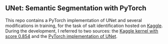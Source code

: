 ## UNet: Semantic Segmentation with PyTorch

This repo contains a PyTorch implementation of UNet and several modifications in training, for the task of salt identification hosted on [Kaggle](https://www.kaggle.com/c/tgs-salt-identification-challenge). During the development, I referred to two sources: the [Kaggle kernel with score 0.854](https://www.kaggle.com/meaninglesslives/getting-0-87-on-private-lb-using-kaggle-kernel) and the [PyTorch implementation of UNet](https://github.com/milesial/Pytorch-UNet).